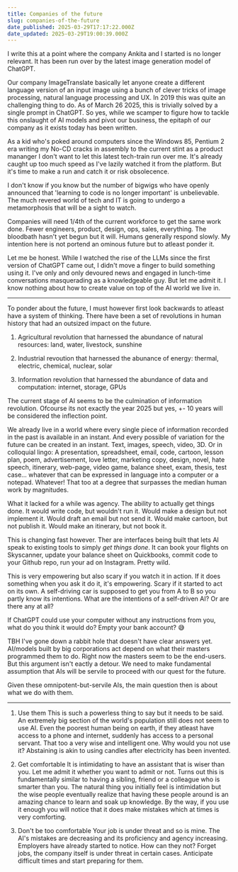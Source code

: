 ```yaml
---
title: Companies of the future
slug: companies-of-the-future
date_published: 2025-03-29T17:17:22.000Z
date_updated: 2025-03-29T19:00:39.000Z
---
```


I write this at a point where the company Ankita and I started is no longer relevant.
It has been run over by the latest image generation model of ChatGPT.

Our company ImageTranslate basically let anyone create a different language version of an input image using a bunch of clever tricks of image processing, natural language processing and UX. In 2019 this was quite an challenging thing to do. As of March 26 2025, this is trivially solved by a single prompt in ChatGPT. So yes, while we scamper to figure how to tackle this onslaught of AI models and pivot our business, the epitaph of our company as it exists today has been written.

As a kid who's poked around computers since the Windows 85, Pentium 2 era writing my No-CD cracks in assembly to the current stint as a product mananger I don't want to let this latest tech-train run over me. It's already caught up too much speed as I've lazily watched it from the platform. But it's time to make a run and catch it or risk obsolecence.

I don't know if you know but the number of bigwigs who have openly announced that 'learning to code is no longer important' is unbelievable. The much revered world of tech and IT is going to undergo a metamorphosis that will be a sight to watch.

Companies will need 1/4th of the current workforce to get the same work done. Fewer engineers, product, design, ops, sales, everything. The bloodbath hasn't yet begun but it will. Humans generally respond slowly. My intention here is not portend an ominous future but to atleast ponder it.

Let me be honest. While I watched the rise of the LLMs since the first version of ChatGPT came out, I didn't move a finger to build something using it. I've only and only devoured news and engaged in lunch-time conversations masquerading as a knowledgeable guy. But let me admit it. I know nothing about how to create value on top of the AI world we live in.

-----

To ponder about the future, I must however first look backwards to atleast have a system of thinking.
There have been a set of revolutions in human history that had an outsized impact on the future.

1. Agricultural revolution that harnessed the abundance of natural resources: land, water, livestock, sunshine

2. Industrial revoution that harnessed the abunance of energy: thermal, electric, chemical, nuclear, solar

3. Information revolution that harnessed the abundance of data and computation: internet, storage, GPUs

The current stage of AI seems to be the culmination of information revolution. Ofcourse its not exactly the year 2025 but yes, +- 10 years will be considered the inflection point.

We already live in a world where every single piece of information recorded in the past is available in an instant. And every possible of variation for the future can be created in an instant.
Text, images, speech, video, 3D.
Or in colloquial lingo:
A presentation, spreadsheet, email, code, cartoon, lesson plan, poem, advertisement, love letter, marketing copy, design, novel, hate speech, itinerary, web-page, video game, balance sheet, exam, thesis, test case... whatever that can be expressed in language into a computer or a notepad. Whatever! That too at a degree that surpasses the median human work by magnitudes.

What it lacked for a while was agency. The ability to actually get things done.
It would write code, but wouldn't run it.
Would make a design but not implement it.
Would draft an email but not send it.
Would make cartoon, but not publish it.
Would make an itinerary, but not book it.

This is changing fast however. Ther are interfaces being built that lets AI speak to existing tools to simply *get things done*. It can book your flights on Skyscanner, update your balance sheet on Quickbooks, commit code to your Github repo, run your ad on Instagram. Pretty wild.

This is very empowering but also scary if you watch it in action.
If it does something when you ask it do it, it's empowering.
Scary if it started to act on its own. A self-driving car is supposed to get you from A to B so you partly know its intentions. What are the intentions of a self-driven AI? Or are there any at all?

If ChatGPT could use your computer without any instructions from you, what do you think it would do?
Empty your bank account? 😅

TBH I've gone down a rabbit hole that doesn't have clear answers yet. AI/models built by big corporations act depend on what their masters programmed them to do. Right now the masters seem to be the end-users. But this argument isn't eactly a detour. We need to make fundamental assumption that AIs will be servile to proceed with our quest for the future.

Given these omnipotent-but-servile AIs, the main question then is about what we do with them.

-----

1. Use them
This is such a powerless thing to say but it needs to be said. An extremely big section of the world's population still does not seem to use AI. Even the poorest human being on earth, if they atleast have access to a phone and internet, suddenly has access to a personal servant. That too a very wise and intelligent one. Why would you not use it? Abstaining is akin to using candles after electricity has been invented.

2. Get comfortable
It is intimidating to have an assistant that is wiser than you. Let me admit it whether you want to admit or not. Turns out this is fundamentally similar to having a sibling, friend or a colleague who is smarter than you. The natural thing you initially feel is intimidation but the wise people eventually realize that having these people around is an amazing chance to learn and soak up knowledge. By the way, if you use it enough you will notice that it does make mistakes which at times is very comforting.

3. Don't be too comfortable
Your job is under threat and so is mine. The AI's mistakes are decreasing and its proficiency and agency increasing. Employers have already started to notice. How can they not? Forget jobs, the company itself is under threat in certain cases. Anticipate difficult times and start preparing for them.